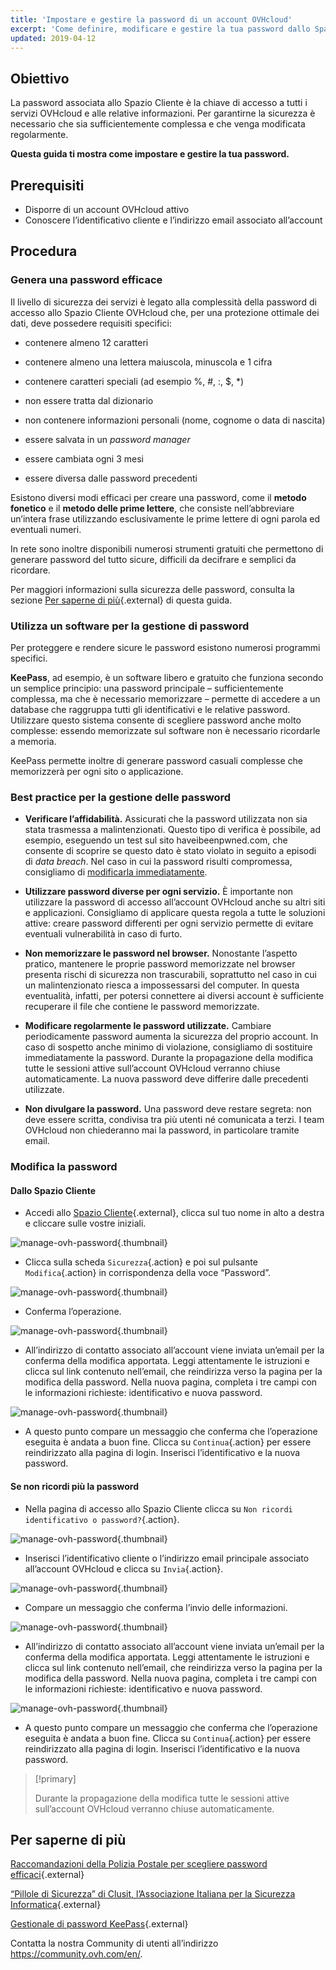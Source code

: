 ```yaml
---
title: 'Impostare e gestire la password di un account OVHcloud'
excerpt: 'Come definire, modificare e gestire la tua password dallo Spazio Cliente'
updated: 2019-04-12
---
```



## Obiettivo

La password associata allo Spazio Cliente è la chiave di accesso a tutti i servizi OVHcloud e alle relative informazioni. Per garantirne la sicurezza è necessario che sia sufficientemente complessa e che venga modificata regolarmente.

**Questa guida ti mostra come impostare e gestire la tua password.**

## Prerequisiti
- Disporre di un account OVHcloud attivo
- Conoscere l’identificativo cliente e l’indirizzo email associato all’account

## Procedura

### Genera una password efficace

Il livello di sicurezza dei servizi è legato alla complessità della password di accesso allo Spazio Cliente OVHcloud che, per una protezione ottimale dei dati, deve possedere requisiti specifici:

- contenere almeno 12 caratteri

- contenere almeno una lettera maiuscola, minuscola e 1 cifra

- contenere caratteri speciali (ad esempio %, #, :, $, \*)

- non essere tratta dal dizionario

- non contenere informazioni personali (nome, cognome o data di nascita)

- essere salvata in un <i>password manager</i>

- essere cambiata ogni 3 mesi

- essere diversa dalle password precedenti


Esistono diversi modi efficaci per creare una password, come il **metodo fonetico** e il **metodo delle prime lettere**, che consiste nell’abbreviare un’intera frase utilizzando esclusivamente le prime lettere di ogni parola ed eventuali numeri.

In rete sono inoltre disponibili numerosi strumenti gratuiti che permettono di generare password del tutto sicure, difficili da decifrare e semplici da ricordare.

Per maggiori informazioni sulla sicurezza delle password, consulta la sezione [Per saperne di più](/pages/account_and_service_management/account_information/manage-ovh-password#per-saperne-di-piu){.external} di questa guida.

### Utilizza un software per la gestione di password 

Per proteggere e rendere sicure le password esistono numerosi programmi specifici.

**KeePass**, ad esempio, è un software libero e gratuito che funziona secondo un semplice principio: una password principale – sufficientemente complessa, ma che è necessario memorizzare – permette di accedere a un database che raggruppa tutti gli identificativi e le relative password. Utilizzare questo sistema consente di scegliere password anche molto complesse: essendo memorizzate sul software non è necessario ricordarle a memoria.

KeePass permette inoltre di generare password casuali complesse che memorizzerà per ogni sito o applicazione.

### Best practice per la gestione delle password

- **Verificare l’affidabilità.** Assicurati che la password utilizzata non sia stata trasmessa a malintenzionati. Questo tipo di verifica è possibile, ad esempio, eseguendo un test sul sito haveibeenpwned.com, che consente di scoprire se questo dato è stato violato in seguito a episodi di <i>data breach</i>.
Nel caso in cui la password risulti compromessa, consigliamo di [modificarla immediatamente](./#modifica-la-password).

- **Utilizzare password diverse per ogni servizio.** È importante non utilizzare la password di accesso all’account OVHcloud anche su altri siti e applicazioni. Consigliamo di applicare questa regola a tutte le soluzioni attive: creare password differenti per ogni servizio permette di evitare eventuali vulnerabilità in caso di furto.


- **Non memorizzare le password nel browser.** Nonostante l’aspetto pratico, mantenere le proprie password memorizzate nel browser presenta rischi di sicurezza non trascurabili, soprattutto nel caso in cui un malintenzionato riesca a impossessarsi del computer. In questa eventualità, infatti, per potersi connettere ai diversi account è sufficiente recuperare il file che contiene le password memorizzate.

- **Modificare regolarmente le password utilizzate.** Cambiare periodicamente password aumenta la sicurezza del proprio account. In caso di sospetto anche minimo di violazione, consigliamo di sostituire immediatamente la password. Durante la propagazione della modifica tutte le sessioni attive sull’account OVHcloud verranno chiuse automaticamente. La nuova password deve differire dalle precedenti utilizzate.

- **Non divulgare la password.** Una password deve restare segreta: non deve essere scritta, condivisa tra più utenti né comunicata a terzi. I team OVHcloud non chiederanno mai la password, in particolare tramite email.

### Modifica la password


#### Dallo Spazio Cliente

- Accedi allo [Spazio Cliente](https://www.ovh.com/auth/?action=gotomanager&from=https://www.ovh.it/&ovhSubsidiary=it){.external}, clicca sul tuo nome in alto a destra e cliccare sulle vostre iniziali.

![manage-ovh-password](images/newhub2.png){.thumbnail}

- Clicca sulla scheda `Sicurezza`{.action} e poi sul pulsante `Modifica`{.action} in corrispondenza della voce “Password”.

![manage-ovh-password](images/manage-password02.png){.thumbnail}

- Conferma l’operazione.

![manage-ovh-password](images/manage-password03.png){.thumbnail}

- All’indirizzo di contatto associato all’account viene inviata un’email per la conferma della modifica apportata. Leggi attentamente le istruzioni e clicca sul link contenuto nell’email, che reindirizza verso la pagina per la modifica della password. Nella nuova pagina, completa i tre campi con le informazioni richieste: identificativo e nuova password.

![manage-ovh-password](images/account-password-modif-manager-step4.png){.thumbnail}

- A questo punto compare un messaggio che conferma che l’operazione eseguita è andata a buon fine. Clicca su `Continua`{.action} per essere reindirizzato alla pagina di login. Inserisci l’identificativo e la nuova password.


#### Se non ricordi più la password

- Nella pagina di accesso allo Spazio Cliente clicca su `Non ricordi identificativo o password?`{.action}.

![manage-ovh-password](images/account-password-modif-forgotten-step1.png){.thumbnail}

- Inserisci l’identificativo cliente o l’indirizzo email principale associato all’account OVHcloud e clicca su `Invia`{.action}.

![manage-ovh-password](images/account-password-modif-forgotten-step2.png){.thumbnail}

- Compare un messaggio che conferma l’invio delle informazioni.

![manage-ovh-password](images/account-password-modif-forgotten-step3.png){.thumbnail}

- All’indirizzo di contatto associato all’account viene inviata un’email per la conferma della modifica apportata. Leggi attentamente le istruzioni e clicca sul link contenuto nell’email, che reindirizza verso la pagina per la modifica della password. Nella nuova pagina, completa i tre campi con le informazioni richieste: identificativo e nuova password.

![manage-ovh-password](images/account-password-modif-manager-step4.png){.thumbnail}

- A questo punto compare un messaggio che conferma che l’operazione eseguita è andata a buon fine. Clicca su `Continua`{.action} per essere reindirizzato alla pagina di login. Inserisci l’identificativo e la nuova password.

> [!primary]
> 
> Durante la propagazione della modifica tutte le sessioni attive sull’account OVHcloud verranno chiuse automaticamente.
> 

## Per saperne di più

[Raccomandazioni della Polizia Postale per scegliere password efficaci](https://www.commissariatodips.it/notizie/articolo/scegli-password-efficaci/index.html){.external}

[“Pillole di Sicurezza” di Clusit, l’Associazione Italiana per la Sicurezza Informatica](https://clusit.it/pubblicazioni/){.external}

[Gestionale di password KeePass](https://keepass.info/){.external}

Contatta la nostra Community di utenti all’indirizzo <https://community.ovh.com/en/>.
